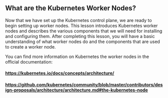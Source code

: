 ## What are the Kubernetes Worker Nodes?

Now that we have set up the Kubernetes control plane, we are ready to begin setting up worker nodes. This lesson introduces Kubernetes worker nodes and describes the various components that we will need for installing and configuring them. After completing this lesson, you will have a basic understanding of what worker nodes do and the components that are used to create a worker node.


You can find more information on Kubernetes the worker nodes in the official documentation:

#### https://kubernetes.io/docs/concepts/architecture/

#### https://github.com/kubernetes/community/blob/master/contributors/design-proposals/architecture/architecture.md#the-kubernetes-node
